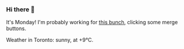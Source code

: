 ### Hi there :wave:

It's Monday! I'm probably working for [this bunch](https://github.com/kohofinancial), clicking some merge buttons.

Weather in Toronto: sunny, at +9°C.
